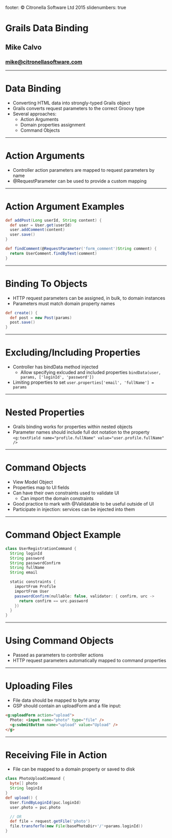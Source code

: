 footer: © Citronella Software Ltd 2015
slidenumbers: true

# Grails Data Binding
## Mike Calvo
### mike@citronellasoftware.com

----

# Data Binding
- Converting HTML data into strongly-typed Grails object
- Grails converts request parameters to the correct Groovy type
- Several approaches:
  - Action Arguments
  - Domain properties assignment
  - Command Objects

---

# Action Arguments
- Controller action parameters are mapped to request parameters by name
- @RequestParameter can be used to provide a custom mapping

---
# Action Argument Examples
``` groovy
def addPost(Long userId, String content) {
  def user = User.get(userId)
  user.addComment(content)
  user.save()
}

def findComment(@RequestParameter('form_comment')String comment) {
  return UserComment.findByText(comment)
}
```

---
# Binding To Objects
- HTTP request parameters can be assigned, in bulk, to domain instances
- Parameters must match domain property names

``` groovy
def create() {
  def post = new Post(params)
  post.save()
}
```

---
# Excluding/Including Properties
- Controller has bindData method injected
  - Allow specifying exlcuded and included properties
  `bindData(user, params, ['loginId', 'password'])`
- Limiting properties to set
  `user.properties['email', 'fullName'] = params`

---
# Nested Properties
- Grails binding works for properties within nested objects
- Parameter names should include full dot notation to the property
`<g:textField name="profile.fullName" value="user.profile.fullName" />`

---
# Command Objects
- View Model Object
- Properties map to UI fields
- Can have their own constraints used to validate UI
  - Can import the domain constraints
- Good practice to mark with @Validatable to be useful outside of UI
- Participate in injection: services can be injected into them

---
# Command Object Example
``` groovy
class UserRegistrationCommand {
  String loginId
  String password
  String passwordConfirm
  String fullName
  String email

  static constraints {
    importFrom Profile
    importFrom User
    passwordConfirm(nullable: false, validator: { confirm, urc ->
      return confirm == urc.password
    })
  }
}
```

---
# Using Command Objects
- Passed as parameters to controller actions
- HTTP request parameters automatically mapped to command properties

---
# Uploading Files
- File data should be mapped to byte array
- GSP should contain an uploadForm and a file input:

``` html
<g:uploadForm action="upload">
  Photo: <input name="photo" type="file" />
  <g:submitButton name="upload" value="Upload" />
</g>
```

---
# Receiving File in Action
- File can be mapped to a domain property or saved to disk

``` groovy
class PhotoUploadCommand {
  byte[] photo
  String loginId
}
def upload() {
  User.findByLoginId(puc.loginId)
  user.photo = puc.photo

  // OR
  def file = request.getFile('photo')
  file.transferTo(new File(basePhotoDir+'/'+params.loginId))
}
```
